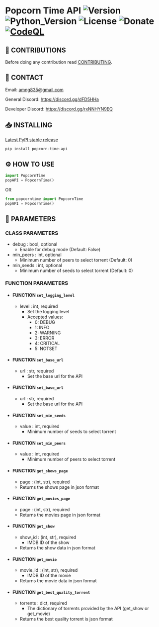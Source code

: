 # Popcorn Time API ![Version](https://img.shields.io/badge/Version-v0.0.1-orange?style=flat-square&url=https://github.com/DEADSEC-SECURITY/popcorn-time-api/blob/main/CHANGELOG.md) ![Python_Version](https://img.shields.io/badge/Python-3.7%2B-blue?style=flat-square) ![License](https://img.shields.io/badge/License-MIT-red?style=flat-square) ![Donate](https://img.shields.io/badge/Donate-Crypto-yellow?style=flat-square) [![CodeQL](https://github.com/DEADSEC-SECURITY/popcorn-time-api/actions/workflows/codeql-analysis.yml/badge.svg)](https://github.com/DEADSEC-SECURITY/popcorn-time-api/actions/workflows/codeql-analysis.yml)

## 📝 CONTRIBUTIONS

Before doing any contribution read <a href="https://github.com/DEADSEC-SECURITY/popcorn-time-api/blob/main/CONTRIBUTING.md">CONTRIBUTING</a>.

## 📧 CONTACT

Email: amng835@gmail.com

General Discord: https://discord.gg/dFD5HHa

Developer Discord: https://discord.gg/rxNNHYN9EQ

## 📥 INSTALLING
<a href="https://pypi.org/project/Pretty-Downloader">Latest PyPI stable release</a>
```bash
pip install popcorn-time-api
```

## ⚙ HOW TO USE
```python
import PopcornTime
popAPI = PopcornTime()
```
OR
```python
from popcorntime import PopcornTime
popAPI = PopcornTime()
```

## 🤝 PARAMETERS
### CLASS PARAMETERS
- debug : bool, optional
  - Enable for debug mode (Default: False)
- min_peers : int, optional
  - Minimum number of peers to select torrent (Default: 0)
- min_seeds : int, optional
  - Minimum number of seeds to select torrent (Default: 0)
### FUNCTION PARAMETERS
- #### FUNCTION `set_logging_level`
  - level : int, required
    - Set the logging level
    - Accepted values:
      - 0: DEBUG
      - 1: INFO
      - 2: WARNING
      - 3: ERROR
      - 4: CRITICAL
      - 5: NOTSET
- #### FUNCTION `set_base_url`
  - url : str, required
    - Set the base url for the API
- #### FUNCTION `set_base_url`
  - url : str, required
    - Set the base url for the API
- #### FUNCTION `set_min_seeds`
  - value : int, required
    - Minimum number of seeds to select torrent
- #### FUNCTION `set_min_peers`
  - value : int, required
    - Minimum number of peers to select torrent
- #### FUNCTION `get_shows_page`
  - page : (int, str), required
  - Returns the shows page in json format
- #### FUNCTION `get_movies_page`
  - page : (int, str), required
  - Returns the movies page in json format
- #### FUNCTION `get_show`
  - show_id : (int, str), required
    - IMDB ID of the show
  - Returns the show data in json format
- #### FUNCTION `get_movie`
  - movie_id : (int, str), required
    - IMDB ID of the movie
  - Returns the movie data in json format
- #### FUNCTION `get_best_quality_torrent`
  - torrents : dict, required
    - The dictionary of torrents provided by the API (get_show or get_movie)
  - Returns the best quality torrent is json format
